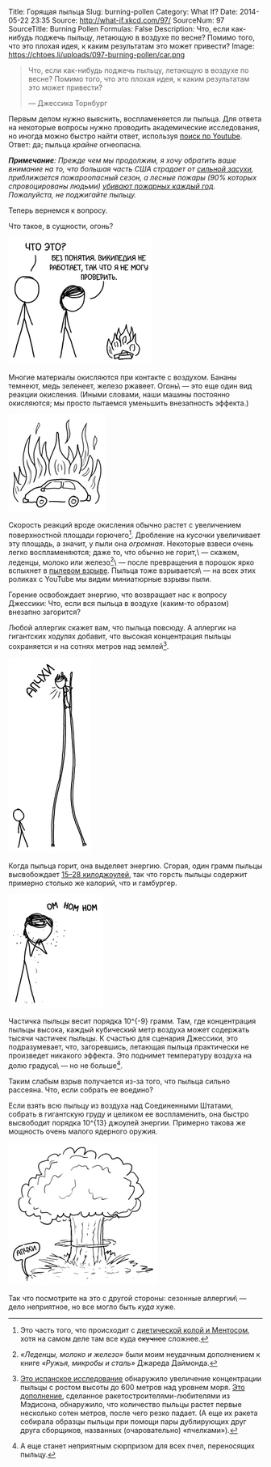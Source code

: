 Title: Горящая пыльца
Slug: burning-pollen
Category: What If?
Date: 2014-05-22 23:35
Source: http://what-if.xkcd.com/97/
SourceNum: 97
SourceTitle: Burning Pollen
Formulas: False
Description: Что, если как-нибудь поджечь пыльцу, летающую в воздухе по весне? Помимо того, что это плохая идея, к каким результатам это может привести?
Image: https://chtoes.li/uploads/097-burning-pollen/car.png

> Что, если как-нибудь поджечь пыльцу, летающую в воздухе по весне? Помимо того, что это плохая идея, к каким результатам это может привести?
>
> — Джессика Торнбург

Первым делом нужно выяснить, воспламеняется ли пыльца. Для ответа на некоторые вопросы нужно проводить академические исследования, но иногда можно быстро найти ответ, используя [поиск по Youtube][1]. Ответ: да; пыльца _крайне_ огнеопасна.

_**Примечание**: Прежде чем мы продолжим, я хочу обратить ваше внимание на то, что большая часть США страдает от [сильной засухи][2], приближается пожароопасный сезон, а лесные пожары (90% которых спровоцированы людьми) [убивают пожарных каждый год][3]. Пожалуйста, не поджигайте пыльцу._

Теперь вернемся к вопросу.

Что такое, в сущности, огонь?

![](/uploads/097-burning-pollen/hands_ru.png "ЧТО есть огонь? Мы просто не знаем.")

Многие материалы окисляются при контакте с воздухом. Бананы темнеют, медь зеленеет, железо ржавеет. Огонь\ — это еще один вид реакции окисления. (Иными словами, наши машины постоянно окисляются; мы просто пытаемся уменьшить внезапность эффекта.)

![](/uploads/097-burning-pollen/car.png "Однако части, которые окисляются при пожаре в машине обычно не те же, что ржавеют.")

Скорость реакций вроде окисления обычно растет с увеличением поверхностной площади горючего[^1]. Дробление на кусочки увеличивает эту площадь, а значит, у пыли она _огромная_. Некоторые взвеси очень легко воспламеняются; даже то, что обычно не горит,\ — скажем, леденцы, молоко или железо[^2]\ — после превращения в порошок ярко вспыхнет в [пылевом взрыве][4]. Пыльца тоже взрывается\ — на всех этих роликах с YouTube мы видим миниатюрные взрывы пыли.

[^1]: Это часть того, что происходит с [диетической колой и Ментосом][5], хотя на самом деле там все куда <s>скучнее</s> сложнее.
[^2]: _«Леденцы, молоко и железо»_ были моим неудачным дополнением к книге _«Ружья, микробы и сталь»_ Джареда Даймонда.

Горение освобождает энергию, что возвращает нас к вопросу Джессики: Что, если вся пыльца в воздухе (каким-то образом) внезапно загорится?

Любой аллергик скажет вам, что пыльца повсюду. А аллергик на гигантских ходулях добавит, что высокая концентрация пыльцы сохраняется и на сотнях метров над землей[^3].

[^3]: [Это испанское исследование][6] обнаружило увеличение концентрации пыльцы с ростом высоты до 600 метров над уровнем моря. [Это дополнение][7], сделанное ракетостроителями-любителями из Мэдисона, обнаружило, что количество пыльцы растет первые несколько сотен метров, после чего резко падает. (А еще их ракета собирала образцы пыльцы при помощи пары дублирующих друг друга сборщиков, названных (очаровательно) «пчелками»).

![](/uploads/097-burning-pollen/stilts_ru.png "«Я ДУМАЮ, СВИДАНИЕ ПРОХОДИТ НЕПЛОХО!» — «ЧЕГО?» — «ГОВОРЮ, Я ДУМАЮ… А, НЕВАЖНО»")

Когда пыльца горит, она выделяет энергию. Сгорая, один грамм пыльцы высвобождает [15–28 килоджоулей][8], так что горсть пыльцы содержит примерно столько же калорий, что и гамбургер.

![](/uploads/097-burning-pollen/eating_ru.png "Я как пчела: пыльца вечно откладывается на бедрах.")

Частичка пыльцы весит порядка 10^{-9} грамм. Там, где концентрация пыльцы высока, каждый кубический метр воздуха может содержать тысячи частичек пыльцы. К счастью для сценария Джессики, это подразумевает, что, загоревшись, летающая пыльца практически не произведет никакого эффекта. Это поднимет температуру воздуха на долю градуса\ — но не больше[^4].

[^4]: А еще станет неприятным сюрпризом для всех пчел, переносящих пыльцу.

Таким слабым взрыв получается из-за того, что пыльца сильно рассеяна. Что, если собрать ее воедино?

Если взять всю пыльцу из воздуха над Соединенными Штатами, собрать в гигантскую груду и целиком ее воспламенить, она быстро высвободит порядка 10^{13} джоулей энергии. Примерно такова же мощность очень малого ядерного оружия.

![](/uploads/097-burning-pollen/mushroom_ru.png "Нам понадобится таблетка Кларитина весом в шестьдесят тысяч тонн?")

Так что посмотрите на это с другой стороны: сезонные аллергии\ — дело неприятное, но все могло быть _куда_ хуже.

[1]: https://www.youtube.com/results?search_query=pollen+flammable

[2]: http://droughtmonitor.unl.edu/

[3]: http://www.nwcg.gov/pms/pubs/pms841/pms841_all-72dpi.pdf

[4]: https://www.osha.gov/Publications/combustibledustposter.pdf

[5]: http://planck.lal.in2p3.fr/wiki/uploads/Photos/Activit%E9esClandestines/Coffey08_diet_coke_and_mentos.pdf

[6]: http://link.springer.com/article/10.1023%2FA%3A1007685513925

[7]: http://westrocketry.com/sli2008/PLAR_MadisonWest2008.pdf

[8]: http://www.inkcorrosion.org/reports/000592/front.pdf
